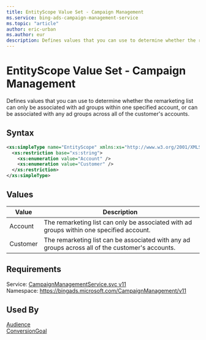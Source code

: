 ```yaml
---
title: EntityScope Value Set - Campaign Management
ms.service: bing-ads-campaign-management-service
ms.topic: "article"
author: eric-urban
ms.author: eur
description: Defines values that you can use to determine whether the remarketing list can only be associated with ad groups within one specified account, or can be associated with any ad groups across all of the customer's accounts.
---
```

# EntityScope Value Set - Campaign Management
Defines values that you can use to determine whether the remarketing list can only be associated with ad groups within one specified account, or can be associated with any ad groups across all of the customer's accounts.

## Syntax
```xml
<xs:simpleType name="EntityScope" xmlns:xs="http://www.w3.org/2001/XMLSchema">
  <xs:restriction base="xs:string">
    <xs:enumeration value="Account" />
    <xs:enumeration value="Customer" />
  </xs:restriction>
</xs:simpleType>
```

## <a name="values"></a>Values

|Value|Description|
|-----------|---------------|
|<a name="account"></a>Account|The remarketing list can only be associated with ad groups within one specified account.|
|<a name="customer"></a>Customer|The remarketing list can be associated with any ad groups across all of the customer's accounts.|

## Requirements
Service: [CampaignManagementService.svc v11](https://campaign.api.bingads.microsoft.com/Api/Advertiser/CampaignManagement/v11/CampaignManagementService.svc)  
Namespace: https://bingads.microsoft.com/CampaignManagement/v11  

## Used By
[Audience](audience.md)  
[ConversionGoal](conversiongoal.md)  
